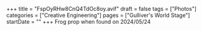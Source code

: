 +++
title = "FspOyRHw8CnQ4TdOc8oy.avif"
draft = false
tags = ["Photos"]
categories = ["Creative Engineering"]
pages = ["Gulliver's World Stage"]
startDate = ""
+++
Frog prop when found on 2024/05/24
